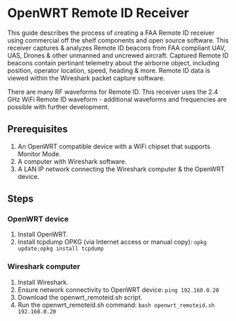 # OpenWRT Remote ID Receiver

This guide describes the process of creating a FAA Remote ID receiver using commercial off the shelf components and open source software. This receiver captures & analyzes Remote ID beacons from FAA compliant UAV, UAS, Drones & other unmanned and uncrewed aircraft. Captured Remote ID beacons contain pertinant telemetry about the airborne object, including position, operator location, speed, heading & more. Remote ID data is viewed within the Wireshark packet capture software.

There are many RF waveforms for Remote ID. This receiver uses the 2.4 GHz WiFi Remote ID waveform - additional waveforms and frequencies are possible with further development.

## Prerequisites

1. An OpenWRT compatible device with a WiFi chipset that supports Monitor Mode.
2. A computer with Wireshark software.
3. A LAN IP network connecting the Wireshark computer & the OpenWRT device.

## Steps

### OpenWRT device

1. Install OpenWRT.
2. Install tcpdump OPKG (via Internet access or manual copy): `opkg update;opkg install tcpdump`

### Wireshark computer

1. Install Wireshark.
2. Ensure network connectivity to OpenWRT device: `ping 192.168.0.20`
3. Download the openwrt_remoteid.sh script.
4. Run the openwrt_remoteid.sh command: `bash openwrt_remoteid.sh 192.168.0.20`